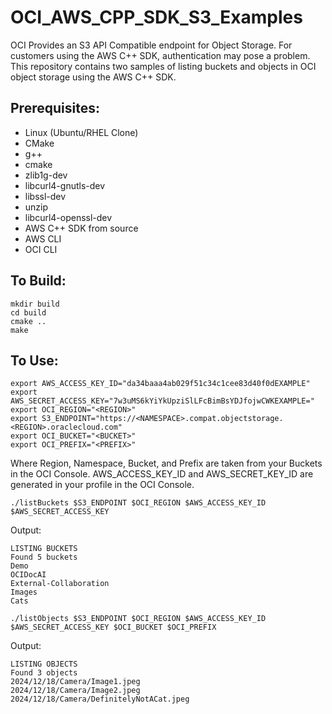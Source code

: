 # OCI_AWS_CPP_SDK_S3_Examples

OCI Provides an S3 API Compatible endpoint for Object Storage. For customers using the AWS C++ SDK, authentication may pose a problem. This repository contains two samples of listing buckets and objects in OCI object storage using the AWS C++ SDK.

## Prerequisites:
* Linux (Ubuntu/RHEL Clone)
* CMake
* g++
* cmake
* zlib1g-dev
* libcurl4-gnutls-dev
* libssl-dev
* unzip
* libcurl4-openssl-dev 
* AWS C++ SDK from source
* AWS CLI
* OCI CLI

## To Build:
```
mkdir build
cd build
cmake ..
make
```

## To Use:
```
export AWS_ACCESS_KEY_ID="da34baaa4ab029f51c34c1cee83d40f0dEXAMPLE"
export AWS_SECRET_ACCESS_KEY="7w3uMS6kYiYkUpziSlLFcBimBsYDJfojwCWKEXAMPLE="
export OCI_REGION="<REGION>"
export S3_ENDPOINT="https://<NAMESPACE>.compat.objectstorage.<REGION>.oraclecloud.com"
export OCI_BUCKET="<BUCKET>"
export OCI_PREFIX="<PREFIX>"
```
Where Region, Namespace, Bucket, and Prefix are taken from your Buckets in the OCI Console.
AWS_ACCESS_KEY_ID and AWS_SECRET_KEY_ID are generated in your profile in the OCI Console.
```
./listBuckets $S3_ENDPOINT $OCI_REGION $AWS_ACCESS_KEY_ID $AWS_SECRET_ACCESS_KEY
```
Output:
```
LISTING BUCKETS
Found 5 buckets
Demo
OCIDocAI
External-Collaboration
Images
Cats
```
```
./listObjects $S3_ENDPOINT $OCI_REGION $AWS_ACCESS_KEY_ID $AWS_SECRET_ACCESS_KEY $OCI_BUCKET $OCI_PREFIX
```
Output:
```
LISTING OBJECTS
Found 3 objects
2024/12/18/Camera/Image1.jpeg
2024/12/18/Camera/Image2.jpeg
2024/12/18/Camera/DefinitelyNotACat.jpeg
```

